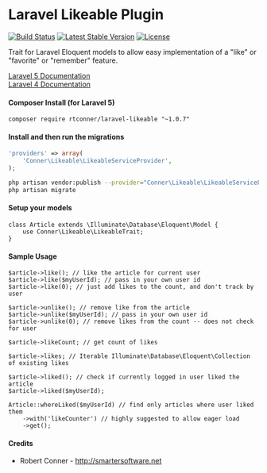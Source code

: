 Laravel Likeable Plugin
============

[![Build Status](https://travis-ci.org/rtconner/laravel-likeable.svg?branch=master)](https://travis-ci.org/rtconner/laravel-likeable)
[![Latest Stable Version](https://poser.pugx.org/rtconner/laravel-likeable/v/stable.svg)](https://packagist.org/packages/rtconner/laravel-likeable)
[![License](https://poser.pugx.org/rtconner/laravel-likeable/license.svg)](https://packagist.org/packages/rtconner/laravel-likeable)

Trait for Laravel Eloquent models to allow easy implementation of a "like" or "favorite" or "remember" feature.

[Laravel 5 Documentation](https://github.com/rtconner/laravel-likeable/tree/laravel-5)  
[Laravel 4 Documentation](https://github.com/rtconner/laravel-likeable/tree/laravel-4)

#### Composer Install (for Laravel 5)

	composer require rtconner/laravel-likeable "~1.0.7"

#### Install and then run the migrations

```php
'providers' => array(
	'Conner\Likeable\LikeableServiceProvider',
);
```

```bash
php artisan vendor:publish --provider="Conner\Likeable\LikeableServiceProvider"
php artisan migrate
```

#### Setup your models

    class Article extends \Illuminate\Database\Eloquent\Model {
		use Conner\Likeable\LikeableTrait;
	}

#### Sample Usage

	$article->like(); // like the article for current user
	$article->like($myUserId); // pass in your own user id
	$article->like(0); // just add likes to the count, and don't track by user
	
	$article->unlike(); // remove like from the article
	$article->unlike($myUserId); // pass in your own user id
	$article->unlike(0); // remove likes from the count -- does not check for user
	
	$article->likeCount; // get count of likes
	
	$article->likes; // Iterable Illuminate\Database\Eloquent\Collection of existing likes 
	
	$article->liked(); // check if currently logged in user liked the article
	$article->liked($myUserId);
	
	Article::whereLiked($myUserId) // find only articles where user liked them
		->with('likeCounter') // highly suggested to allow eager load
		->get();

#### Credits

 - Robert Conner - http://smartersoftware.net
